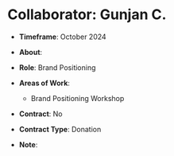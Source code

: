 # Collaborator: Gunjan C.

- **Timeframe**: October 2024

- **About**: 

- **Role**: Brand Positioning
  
- **Areas of Work**: 
  - Brand Positioning Workshop
    
- **Contract**: No
- **Contract Type**: Donation

- **Note**: 

